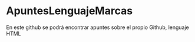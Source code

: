 # ApuntesLenguajeMarcas
En este github se podrá encontrar apuntes sobre el propio Github,  lenguaje HTML
